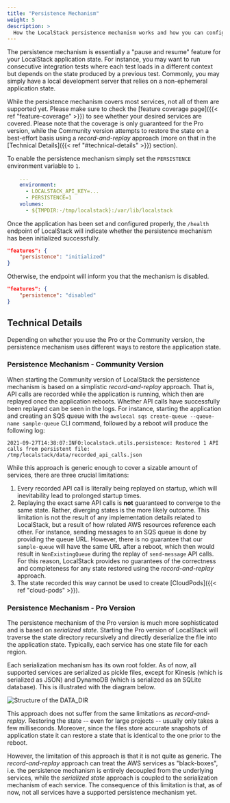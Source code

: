 ```yaml
---
title: "Persistence Mechanism"
weight: 5
description: >
  How the LocalStack persistence mechanism works and how you can configure it.
---
```


The persistence mechanism is essentially a "pause and resume" feature for your LocalStack application state.
For instance, you may want to run consecutive integration tests where each test loads in a different context but depends on the state produced by a previous test.
Commonly, you may simply have a local development server that relies on a non-ephemeral application state.

While the persistence mechanism covers most services, not all of them are supported yet.
Please make sure to check the [feature coverage page]({{< ref "feature-coverage" >}}) to see whether your desired services are covered.
Please note that the coverage is only guaranteed for the Pro version, while the Community version attempts to restore the state on a best-effort basis using a *record-and-replay* approach (more on that in the [Technical Details]({{< ref "#technical-details" >}}) section).

To enable the persistence mechanism simply set the `PERSISTENCE` environment variable to `1`.

```yaml
    ...
    environment:
      - LOCALSTACK_API_KEY=...
      - PERSISTENCE=1
    volumes:
      - ${TMPDIR:-/tmp/localstack}:/var/lib/localstack
```

Once the application has been set and configured properly, the `/health` endpoint of LocalStack will indicate whether the persistence mechanism has been initialized successfully.
```json
"features": {
    "persistence": "initialized"
}
```

Otherwise, the endpoint will inform you that the mechanism is disabled.

```json
"features": {
    "persistence": "disabled"
}
```

## Technical Details

Depending on whether you use the Pro or the Community version, the persistence mechanism uses different ways to restore the application state.

### Persistence Mechanism - Community Version

When starting the Community version of LocalStack the persistence mechanism is based on a simplistic *record-and-replay* approach.
That is, API calls are recorded while the application is running, which then are replayed once the application reboots.
Whether API calls have successfully been replayed can be seen in the logs.
For instance, starting the application and creating an SQS queue with the `awslocal sqs create-queue --queue-name sample-queue` CLI command, followed by a reboot will produce the following log:

```
2021-09-27T14:38:07:INFO:localstack.utils.persistence: Restored 1 API calls from persistent file: /tmp/localstack/data/recorded_api_calls.json
```

While this approach is generic enough to cover a sizable amount of services, there are three crucial limitations:

1. Every recorded API call is literally being replayed on startup, which will inevitability lead to prolonged startup times.
2. Replaying the exact same API calls is **not** guaranteed to converge to the same state.
   Rather, diverging states is the more likely outcome.
   This limitation is not the result of any implementation details related to LocalStack, but a result of how related AWS resources reference each other.
   For instance, sending messages to an SQS queue is done by providing the queue URL.
   However, there is no guarantee that our `sample-queue` will have the same URL after a reboot, which then would result in `NonExistingQueue` during the replay of `send-message` API calls.
   For this reason, LocalStack provides no guarantees of the correctness and completeness for any state restored using the *record-and-replay* approach.
3. The state recorded this way cannot be used to create [CloudPods]({{< ref "cloud-pods" >}}).

### Persistence Mechanism - Pro Version

The persistence mechanism of the Pro version is much more sophisticated and is based on *serialized state*.
Starting the Pro version of LocalStack will traverse the state directory recursively and directly deserialize the file into the application state.
Typically, each service has one state file for each region.

Each serialization mechanism has its own root folder.
As of now, all supported services are serialized as pickle files, except for Kinesis (which is serialized as JSON) and DynamoDB (which is serialized as an SQLite database).
This is illustrated with the diagram below.

![Structure of the DATA_DIR](datadir_structure.png)

This approach does not suffer from the same limitations as *record-and-replay*.
Restoring the state -- even for large projects -- usually only takes a few milliseconds.
Moreover, since the files store accurate snapshots of application state it can restore a state that is identical to the one prior to the reboot.

However, the limitation of this approach is that it is not quite as generic.
The *record-and-replay* approach can treat the AWS services as "black-boxes", i.e. the persistence mechanism is entirely decoupled from the underlying services, while the *serialized state* approach is coupled to the serialization mechanism of each service.
The consequence of this limitation is that, as of now, not all services have a supported persistence mechanism yet.
